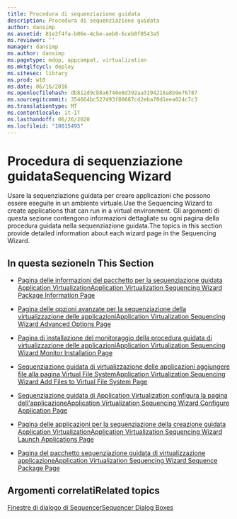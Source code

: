 ```yaml
---
title: Procedura di sequenziazione guidata
description: Procedura di sequenziazione guidata
author: dansimp
ms.assetid: 81e2f4fa-b06e-4cbe-aeb8-6ceb8f0543a5
ms.reviewer: ''
manager: dansimp
ms.author: dansimp
ms.pagetype: mdop, appcompat, virtualization
ms.mktglfcycl: deploy
ms.sitesec: library
ms.prod: w10
ms.date: 06/16/2016
ms.openlocfilehash: db812d9cb8a6740e8d392aa3194218a8b9e76787
ms.sourcegitcommit: 354664bc527d93f80687cd2eba70d1eea024c7c3
ms.translationtype: MT
ms.contentlocale: it-IT
ms.lasthandoff: 06/26/2020
ms.locfileid: "10815495"
---
```

# <span data-ttu-id="f3840-103">Procedura di sequenziazione guidata</span><span class="sxs-lookup"><span data-stu-id="f3840-103">Sequencing Wizard</span></span>


<span data-ttu-id="f3840-104">Usare la sequenziazione guidata per creare applicazioni che possono essere eseguite in un ambiente virtuale.</span><span class="sxs-lookup"><span data-stu-id="f3840-104">Use the Sequencing Wizard to create applications that can run in a virtual environment.</span></span> <span data-ttu-id="f3840-105">Gli argomenti di questa sezione contengono informazioni dettagliate su ogni pagina della procedura guidata nella sequenziazione guidata.</span><span class="sxs-lookup"><span data-stu-id="f3840-105">The topics in this section provide detailed information about each wizard page in the Sequencing Wizard.</span></span>

## <span data-ttu-id="f3840-106">In questa sezione</span><span class="sxs-lookup"><span data-stu-id="f3840-106">In This Section</span></span>


-   [<span data-ttu-id="f3840-107">Pagina delle informazioni del pacchetto per la sequenziazione guidata Application Virtualization</span><span class="sxs-lookup"><span data-stu-id="f3840-107">Application Virtualization Sequencing Wizard Package Information Page</span></span>](application-virtualization-sequencing-wizard-package-information-page-keep.md)

-   [<span data-ttu-id="f3840-108">Pagina delle opzioni avanzate per la sequenziazione della virtualizzazione delle applicazioni</span><span class="sxs-lookup"><span data-stu-id="f3840-108">Application Virtualization Sequencing Wizard Advanced Options Page</span></span>](application-virtualization-sequencing-wizard-advanced-options-page.md)

-   [<span data-ttu-id="f3840-109">Pagina di installazione del monitoraggio della procedura guidata di virtualizzazione delle applicazioni</span><span class="sxs-lookup"><span data-stu-id="f3840-109">Application Virtualization Sequencing Wizard Monitor Installation Page</span></span>](application-virtualization-sequencing-wizard-monitor-installation-page.md)

-   [<span data-ttu-id="f3840-110">Sequenziazione guidata di virtualizzazione delle applicazioni aggiungere file alla pagina Virtual File System</span><span class="sxs-lookup"><span data-stu-id="f3840-110">Application Virtualization Sequencing Wizard Add Files to Virtual File System Page</span></span>](application-virtualization-sequencing-wizard-add-files-to-virtual-file-system-page.md)

-   [<span data-ttu-id="f3840-111">Sequenziazione guidata di Application Virtualization configura la pagina dell'applicazione</span><span class="sxs-lookup"><span data-stu-id="f3840-111">Application Virtualization Sequencing Wizard Configure Application Page</span></span>](application-virtualization-sequencing-wizard-configure-application-page-keep.md)

-   [<span data-ttu-id="f3840-112">Pagina delle applicazioni per la sequenziazione della creazione guidata Application Virtualization</span><span class="sxs-lookup"><span data-stu-id="f3840-112">Application Virtualization Sequencing Wizard Launch Applications Page</span></span>](application-virtualization-sequencing-wizard-launch-applications-page.md)

-   [<span data-ttu-id="f3840-113">Pagina del pacchetto sequenziazione guidata di virtualizzazione applicazione</span><span class="sxs-lookup"><span data-stu-id="f3840-113">Application Virtualization Sequencing Wizard Sequence Package Page</span></span>](application-virtualization-sequencing-wizard-sequence-package-page.md)

## <span data-ttu-id="f3840-114">Argomenti correlati</span><span class="sxs-lookup"><span data-stu-id="f3840-114">Related topics</span></span>


[<span data-ttu-id="f3840-115">Finestre di dialogo di Sequencer</span><span class="sxs-lookup"><span data-stu-id="f3840-115">Sequencer Dialog Boxes</span></span>](sequencer-dialog-boxes.md)

 

 






